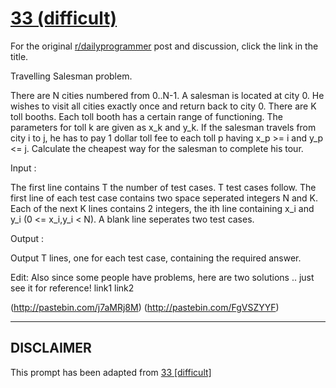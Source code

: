 # [33 (difficult)](https://www.reddit.com/r/dailyprogrammer/comments/rl2g9/3302012_challenge_33_difficult/)

For the original [r/dailyprogrammer](https://www.reddit.com/r/dailyprogrammer/) post and discussion, click the link in the title.

Travelling Salesman problem.

There are N cities numbered from 0..N-1. A salesman is located at city 0. He wishes to visit all cities exactly once and return back to city 0. There are K toll booths. Each toll booth has a certain range of functioning. The parameters for toll k are given as x_k and y_k. If the salesman travels from city i to j, he has to pay 1 dollar toll fee to each toll p having x_p >= i and y_p <= j. Calculate the cheapest way for the salesman to complete his tour.

Input :

The first line contains T the number of test cases. T test cases follow. The first line of each test case contains two space seperated integers N and K. Each of the next K lines contains 2 integers, the ith line containing x_i and y_i (0 <= x_i,y_i < N). A blank line seperates two test cases.

Output :

Output T lines, one for each test case, containing the required answer.

Edit: Also since some people have problems, here are two solutions .. just see it for reference!  link1 link2

(http://pastebin.com/j7aMRj8M)
(http://pastebin.com/FgVSZYYF)

----
## **DISCLAIMER**
This prompt has been adapted from [33 [difficult]](https://www.reddit.com/r/dailyprogrammer/comments/rl2g9/3302012_challenge_33_difficult/
)
